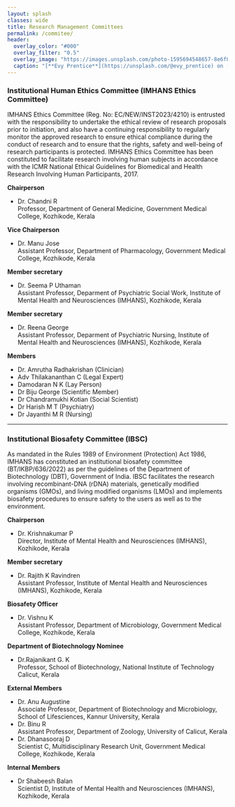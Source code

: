 ```yaml
---
layout: splash
classes: wide
title: Research Management Committees
permalink: /commitee/
header:
  overlay_color: "#000"
  overlay_filter: "0.5"
  overlay_image: "https://images.unsplash.com/photo-1595694548657-8e6f0d681f8a?ixlib=rb-1.2.1&ixid=MnwxMjA3fDB8MHxwaG90by1wYWdlfHx8fGVufDB8fHx8&auto=format&fit=crop&w=1776&q=80"
  caption: "[**Evy Prentice**](https://unsplash.com/@evy_prentice) on [*Unsplash*](https://unsplash.com)"
---
```



### **Institutional Human Ethics Committee (IMHANS Ethics Committee)**
IMHANS Ethics Committee (Reg. No: EC/NEW/INST2023/4210) is entrusted with the responsibility to undertake the ethical review of research proposals prior to initiation, and also have a continuing responsibility to regularly monitor the approved research to ensure ethical compliance during the conduct of research and to ensure that the rights, safety and well-being of research participants is protected. IMHANS Ethics Committee has been constituted to facilitate research involving human subjects in accordance with the ICMR National Ethical Guidelines for Biomedical and Health Research Involving Human Participants, 2017.

**Chairperson**	
* Dr. Chandni R
<br/> Professor, Department of General Medicine, Government Medical College, Kozhikode, Kerala

**Vice Chairperson**	
* Dr. Manu Jose
<br/> Assistant Professor, Department of Pharmacology, Government Medical College, Kozhikode, Kerala

**Member secretary**
* Dr. Seema P Uthaman
<br/> Assistant Professor, Deparment of Psychiatric Social Work, Institute of Mental Health and Neurosciences (IMHANS), Kozhikode, Kerala

**Member secretary**
* Dr. Reena George
<br/> Assistant Professor, Deparment of Psychiatric Nursing, Institute of Mental Health and Neurosciences (IMHANS), Kozhikode, Kerala

**Members**
* Dr. Amrutha Radhakrishan (Clinician)
* Adv Thilakananthan C (Legal Expert)
* Damodaran N K (Lay Person)
* Dr Biju George (Scientific Member)
* Dr Chandramukhi Kotian (Social Scientist)
* Dr Harish M T (Psychiatry)
* Dr Jayanthi M R (Nursing)

---
### **Institutional Biosafety Committee (IBSC)**
As mandated in the Rules 1989 of Environment (Protection) Act 1986, IMHANS has constituted an institutional biosafety committee (BT/IKBP/636/2022) as per the guidelines of the Department of Biotechnology (DBT), Government of India. IBSC facilitates the research involving recombinant-DNA (rDNA) materials, genetically modified organisms (GMOs), and living modified organisms (LMOs) and implements biosafety procedures to ensure safety to the users as well as to the environment.

**Chairperson**	
* Dr. Krishnakumar P
<br/> Director, Institute of Mental Health and Neurosciences (IMHANS), Kozhikode, Kerala

**Member secretary**
* Dr. Rajith K Ravindren
<br/> Assistant Professor, Institute of Mental Health and Neurosciences (IMHANS), Kozhikode, Kerala

**Biosafety Officer**
* Dr. Vishnu K
<br/> Assistant Professor, Department of Microbiology, Government Medical College, Kozhikode, Kerala

**Department of Biotechnology Nominee**
* Dr.Rajanikant G. K 
<br/> Professor, School of Biotechnology, National Institute of Technology Calicut, Kerala

**External Members**

* Dr. Anu Augustine
<br/> Associate Professor, Department of Biotechnology and Microbiology, School of Lifesciences, Kannur University, Kerala
* Dr. Binu R
<br/> Assistant Professor, Department of Zoology, University of Calicut, Kerala
* Dr. Dhanasooraj D
<br/> Scientist C, Multidisciplinary Research Unit, Government Medical College, Kozhikode, Kerala

**Internal Members**
* Dr Shabeesh Balan
<br/> Scientist D, Institute of Mental Health and Neurosciences (IMHANS), Kozhikode, Kerala
